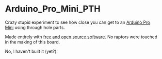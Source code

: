 Arduino_Pro_Mini_PTH
====================

Crazy stupid experiment to see how close you can get to an 
[Arduino Pro Mini](http://arduino.cc/en/Main/arduinoBoardProMini) using 
through hole parts.

Made entirely with [free and open source software](http://www.kicad-pcb.org/).
No raptors were touched in the making of this board.

No, I haven't built it (yet?).
